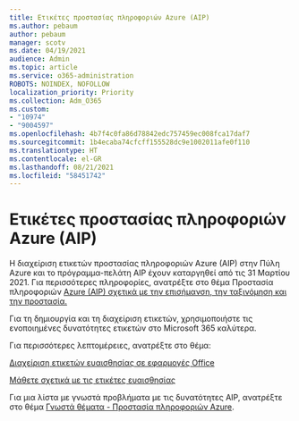 ```yaml
---
title: Ετικέτες προστασίας πληροφοριών Azure (AIP)
ms.author: pebaum
author: pebaum
manager: scotv
ms.date: 04/19/2021
audience: Admin
ms.topic: article
ms.service: o365-administration
ROBOTS: NOINDEX, NOFOLLOW
localization_priority: Priority
ms.collection: Adm_O365
ms.custom:
- "10974"
- "9004597"
ms.openlocfilehash: 4b7f4c0fa86d78842edc757459ec008fca17daf7
ms.sourcegitcommit: 1b4ecaba74cfcff155528dc9e1002011afe0f110
ms.translationtype: HT
ms.contentlocale: el-GR
ms.lasthandoff: 08/21/2021
ms.locfileid: "58451742"
---
```

# <a name="azure-information-protection-aip-labels"></a>Ετικέτες προστασίας πληροφοριών Azure (AIP)

Η διαχείριση ετικετών προστασίας πληροφοριών Azure (AIP) στην Πύλη Azure και το πρόγραμμα-πελάτη AIP έχουν καταργηθεί από τις 31 Μαρτίου 2021. Για περισσότερες πληροφορίες, ανατρέξτε στο θέμα Προστασία πληροφοριών [Azure (AIP) σχετικά με την επισήμανση, την ταξινόμηση και την προστασία.](https://docs.microsoft.com/azure/information-protection/aip-classification-and-protection)

Για τη δημιουργία και τη διαχείριση ετικετών, χρησιμοποιήστε τις ενοποιημένες δυνατότητες ετικετών στο Microsoft 365 καλύτερα. 

Για περισσότερες λεπτομέρειες, ανατρέξτε στο θέμα:

[Διαχείριση ετικετών ευαισθησίας σε εφαρμογές Office](https://docs.microsoft.com/microsoft-365/compliance/sensitivity-labels-office-apps)

[Μάθετε σχετικά με τις ετικέτες ευαισθησίας](https://docs.microsoft.com/microsoft-365/compliance/sensitivity-labels)

Για μια λίστα με γνωστά προβλήματα με τις δυνατότητες AIP, ανατρέξτε στο θέμα [Γνωστά θέματα - Προστασία πληροφοριών Azure](https://docs.microsoft.com/azure/information-protection/known-issues).